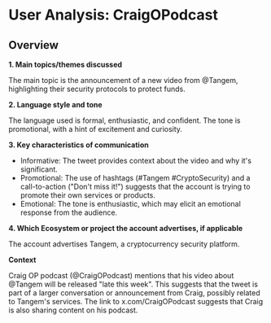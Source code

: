 # User Analysis: CraigOPodcast

## Overview

**1. Main topics/themes discussed**

The main topic is the announcement of a new video from @Tangem, highlighting their security protocols to protect funds.

**2. Language style and tone**

The language used is formal, enthusiastic, and confident. The tone is promotional, with a hint of excitement and curiosity.

**3. Key characteristics of communication**

* Informative: The tweet provides context about the video and why it's significant.
* Promotional: The use of hashtags (#Tangem #CryptoSecurity) and a call-to-action ("Don't miss it!") suggests that the account is trying to promote their own services or products.
* Emotional: The tone is enthusiastic, which may elicit an emotional response from the audience.

**4. Which Ecosystem or project the account advertises, if applicable**

The account advertises Tangem, a cryptocurrency security platform.

**Context**

Craig OP podcast (@CraigOPodcast) mentions that his video about @Tangem will be released "late this week". This suggests that the tweet is part of a larger conversation or announcement from Craig, possibly related to Tangem's services. The link to x.com/CraigOPodcast suggests that Craig is also sharing content on his podcast.